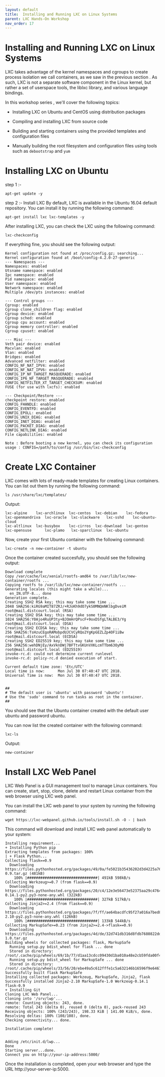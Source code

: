 ```yaml
---
layout: default
title:  Installing and Running LXC on Linux Systems
parent: LXC Hands-On Workshop
nav_order: 17
---
```


# Installing and Running LXC on Linux Systems

LXC takes advantage of the kernel namespaces and cgroups to create process isolation we call containers, as we saw in the previous section . As such, LXC is not a separate software component in the Linux kernel, but rather a set of userspace tools, the liblxc library, and various language bindings.

In this workshop series , we'll cover the following topics:

   - Installing LXC on Ubuntu and CentOS using distribution packages

   - Compiling and installing LXC from source code

   - Building and starting containers using the provided templates and configuration files

   - Manually building the root filesystem and configuration files using tools such as `debootstrap` and `yum `
   
   
# Installing LXC on Ubuntu 

step 1 :- 
```
apt-get update -y
```
step 2 :- Install LXC
By default, LXC is available in the Ubuntu 16.04 default repository. You can install it by running the following command:
```
apt-get install lxc lxc-templates -y
```
After installing LXC, you can check the LXC using the following command:
```
lxc-checkconfig 
```
If everything fine, you should see the following output:
```
Kernel configuration not found at /proc/config.gz; searching...
Kernel configuration found at /boot/config-4.2.0-27-generic
--- Namespaces ---
Namespaces: enabled
Utsname namespace: enabled
Ipc namespace: enabled
Pid namespace: enabled
User namespace: enabled
Network namespace: enabled
Multiple /dev/pts instances: enabled

--- Control groups ---
Cgroup: enabled
Cgroup clone_children flag: enabled
Cgroup device: enabled
Cgroup sched: enabled
Cgroup cpu account: enabled
Cgroup memory controller: enabled
Cgroup cpuset: enabled

--- Misc ---
Veth pair device: enabled
Macvlan: enabled
Vlan: enabled
Bridges: enabled
Advanced netfilter: enabled
CONFIG_NF_NAT_IPV4: enabled
CONFIG_NF_NAT_IPV6: enabled
CONFIG_IP_NF_TARGET_MASQUERADE: enabled
CONFIG_IP6_NF_TARGET_MASQUERADE: enabled
CONFIG_NETFILTER_XT_TARGET_CHECKSUM: enabled
FUSE (for use with lxcfs): enabled

--- Checkpoint/Restore ---
checkpoint restore: enabled
CONFIG_FHANDLE: enabled
CONFIG_EVENTFD: enabled
CONFIG_EPOLL: enabled
CONFIG_UNIX_DIAG: enabled
CONFIG_INET_DIAG: enabled
CONFIG_PACKET_DIAG: enabled
CONFIG_NETLINK_DIAG: enabled
File capabilities: enabled

Note : Before booting a new kernel, you can check its configuration
usage : CONFIG=/path/to/config /usr/bin/lxc-checkconfig
```
# Create LXC Container

LXC comes with lots of ready-made templates for creating Linux containers. You can list out them by running the following command:

```
ls /usr/share/lxc/templates/

```
Output:
```
lxc-alpine    lxc-archlinux  lxc-centos  lxc-debian    lxc-fedora  lxc-openmandriva  lxc-oracle  lxc-slackware   lxc-sshd    lxc-ubuntu-cloud
lxc-altlinux  lxc-busybox    lxc-cirros  lxc-download  lxc-gentoo  lxc-opensuse      lxc-plamo   lxc-sparclinux  lxc-ubuntu

```
Now, create your first Ubuntu container with the following command:
```
lxc-create -n new-container -t ubuntu

```
Once the container created succesfully, you should see the following output:
```
Download complete
Copy /var/cache/lxc/xenial/rootfs-amd64 to /var/lib/lxc/new-container/rootfs ... 
Copying rootfs to /var/lib/lxc/new-container/rootfs ...
Generating locales (this might take a while)...
  en_IN.UTF-8... done
Generation complete.
Creating SSH2 RSA key; this may take some time ...
2048 SHA256:kiRG9aMIT87ZRJ/+RJoKh9dO7ykS0MNQmNKlbgDveiM root@mail.distcourt.local (RSA)
Creating SSH2 DSA key; this may take some time ...
1024 SHA256:Y0Ajo4RuUP3ty+BJOmHrQPscF+9oxDSfgLTALBE3/Yg root@mail.distcourt.local (DSA)
Creating SSH2 ECDSA key; this may take some time ...
256 SHA256:TsHzuCEgoRAMobpdUJCVCyRQo2YgKpGEZLZp4OF1iBw root@mail.distcourt.local (ECDSA)
Creating SSH2 ED25519 key; this may take some time ...
256 SHA256:wehDNjEy/AxVknDWj7BFTtvGKUnVXKLcmTTbm63OyM0 root@mail.distcourt.local (ED25519)
invoke-rc.d: could not determine current runlevel
invoke-rc.d: policy-rc.d denied execution of start.

Current default time zone: 'Etc/UTC'
Local time is now:      Mon Jul 30 07:40:47 UTC 2018.
Universal Time is now:  Mon Jul 30 07:40:47 UTC 2018.


##
# The default user is 'ubuntu' with password 'ubuntu'!
# Use the 'sudo' command to run tasks as root in the container.
##

```
You should see that the Ubuntu container created with the default user ubuntu and password ubuntu.

You can now list the created container with the following command:

```
lxc-ls 

```
Output:
```
new-container

```
# Install LXC Web Panel

LXC Web Panel is a GUI management tool to manage Linux containers. You can create, start, stop, clone, delete and restart Linux container from the web browser using LXC web panel.

You can install the LXC web panel to your system by running the following command:
```
wget https://lxc-webpanel.github.io/tools/install.sh -O - | bash

```

This command will download and install LXC web panel automatically to your system:
```
Installing requirement...
+ Installing Python pip
Extracting templates from packages: 100%
| + Flask Python...
Collecting flask==0.9
  Downloading https://files.pythonhosted.org/packages/49/0a/fe5021b35436202d3d4225a766f3bdc7fb51521ad89e73c5162db36cdbc7/Flask-0.9.tar.gz (481kB)
    100% |################################| 491kB 598kB/s 
Collecting Werkzeug>=0.7 (from flask==0.9)
  Downloading https://files.pythonhosted.org/packages/20/c4/12e3e56473e52375aa29c4764e70d1b8f3efa6682bef8d0aae04fe335243/Werkzeug-0.14.1-py2.py3-none-any.whl (322kB)
    100% |################################| 327kB 517kB/s 
Collecting Jinja2>=2.4 (from flask==0.9)
  Downloading https://files.pythonhosted.org/packages/7f/ff/ae64bacdfc95f27a016a7bed8e8686763ba4d277a78ca76f32659220a731/Jinja2-2.10-py2.py3-none-any.whl (126kB)
    100% |################################| 133kB 544kB/s 
Collecting MarkupSafe>=0.23 (from Jinja2>=2.4->flask==0.9)
  Downloading https://files.pythonhosted.org/packages/4d/de/32d741db316d8fdb7680822dd37001ef7a448255de9699ab4bfcbdf4172b/MarkupSafe-1.0.tar.gz
Building wheels for collected packages: flask, MarkupSafe
  Running setup.py bdist_wheel for flask ... done
  Stored in directory: /root/.cache/pip/wheels/69/1b/77/d1aa13cdcc09430d1ba010a48e2cb59fda00f4ef18620ca8dc
  Running setup.py bdist_wheel for MarkupSafe ... done
  Stored in directory: /root/.cache/pip/wheels/33/56/20/ebe49a5c612fffe1c5a632146b16596f9e64676768661e4e46
Successfully built flask MarkupSafe
Installing collected packages: Werkzeug, MarkupSafe, Jinja2, flask
Successfully installed Jinja2-2.10 MarkupSafe-1.0 Werkzeug-0.14.1 flask-0.9
+ Installing Git
Cloning LXC Web Panel...
Cloning into '/srv/lwp'...
remote: Counting objects: 243, done.
remote: Total 243 (delta 0), reused 0 (delta 0), pack-reused 243
Receiving objects: 100% (243/243), 198.33 KiB | 141.00 KiB/s, done.
Resolving deltas: 100% (108/108), done.
Checking connectivity... done.

Installation complete!


Adding /etc/init.d/lwp...
Done
Starting server...done.
Connect you on http://your-ip-address:5000/

```
Once the installation is completed, open your web browser and type the URL http://your-server-ip:5000. 



